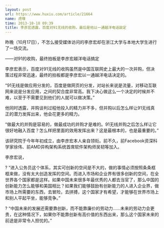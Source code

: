 ```yaml
---
layout: post
url: https://www.huxiu.com/article/21664
name: 虎嗅
time: 2013-10-18 09:39
title: 李彦宏透露，百度对91无线的收购，最后是他以一通越洋电话敲定
---
```

昨晚（10月17日），不怎么接受媒体访问的李彦宏却在浙江大学与本地大学生进行了一场交流。

——对91的收购，最终拍板是李彦宏越洋电话搞定

李彦宏表示，百度对91无线的收购虽然是中国互联网史上最大的一次并购，但决策过程非常迅速，最终的拍板都是李彦宏以一通越洋电话决定的。

“91无线是做应用分发的，百度是做网页的分发，对站长来说是流量，对移动互联网来说是分发应用，之间的契合度非常高。我下决心做这么一个决定的时候并不难，以至于不需要见到他们的人就可以做决策。”

他同时透露，并购谈判过程他投入的精力并不多，但并购以后怎么样让91无线真正的潜力发挥出来，他会花更多的精力。

“做最大的并购是容易的，做最成功的并购才是难的。91无线并购之后怎么样让它很好地融入百度？怎么样把里面的效用发挥出来？这是最根本的，也是最重要的。”

该研究院于今年年初成立，由李彦宏本人亲自领衔。前不久，前Facebook资深科学家徐伟、前AMD异构架构系统首席软件架构师吴韧等加入。

李彦宏说，

? “进入公务员这个体系，其实可创新的空间是不大的，做的事情必须按照条条框框来做，没有太大创造发挥的空间。而进入市场和企业界有很多创新的空间，在全世界各个国家都是这样。如果中国未来很多年最优秀的人都去当官了，那么中国的创新能力怎么能够和美国相比？如果我们能够鼓励有创新能力的人进入企业界，做市场上所需要的东西，去冒险，去拼搏，这个国家才有希望，才能够在世界市场上和别人平起平坐，能够竞争。”

? “中国未来的发展还需要靠创新，而不能靠廉价的劳动力……未来的劳动力会更贵，在这种情况下，如果你不能靠创新有高价值的东西出来，那么这个国家未来的前途是非常令人担忧的。”

